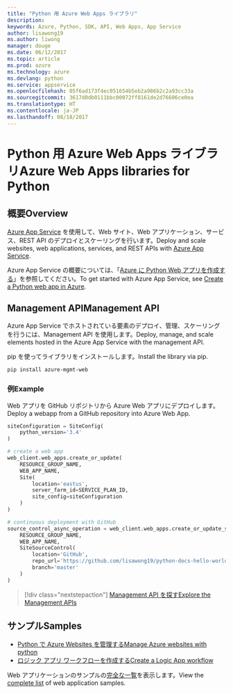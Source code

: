 ```yaml
---
title: "Python 用 Azure Web Apps ライブラリ"
description: 
keywords: Azure, Python, SDK, API, Web Apps, App Service
author: lisawong19
ms.author: liwong
manager: douge
ms.date: 06/12/2017
ms.topic: article
ms.prod: azure
ms.technology: azure
ms.devlang: python
ms.service: appservice
ms.openlocfilehash: 05f6ad173f4ec051654b5eb2a986b2c2a93cc33a
ms.sourcegitcommit: 3617d0db0111bbc00072ff8161de2d76606ce0ea
ms.translationtype: HT
ms.contentlocale: ja-JP
ms.lasthandoff: 08/18/2017
---
```

# <a name="azure-web-apps-libraries-for-python"></a><span data-ttu-id="e76e1-103">Python 用 Azure Web Apps ライブラリ</span><span class="sxs-lookup"><span data-stu-id="e76e1-103">Azure Web Apps libraries for Python</span></span>

## <a name="overview"></a><span data-ttu-id="e76e1-104">概要</span><span class="sxs-lookup"><span data-stu-id="e76e1-104">Overview</span></span>

<span data-ttu-id="e76e1-105">[Azure App Service](/azure/app-service) を使用して、Web サイト、Web アプリケーション、サービス、REST API のデプロイとスケーリングを行います。</span><span class="sxs-lookup"><span data-stu-id="e76e1-105">Deploy and scale websites, web applications, services, and REST APIs with [Azure App Service](/azure/app-service).</span></span>

<span data-ttu-id="e76e1-106">Azure App Service の概要については、「[Azure に Python Web アプリを作成する](/azure/app-service-web/app-service-web-get-started-python)」を参照してください。</span><span class="sxs-lookup"><span data-stu-id="e76e1-106">To get started with Azure App Service, see [Create a Python web app in Azure](/azure/app-service-web/app-service-web-get-started-python).</span></span>

## <a name="management-api"></a><span data-ttu-id="e76e1-107">Management API</span><span class="sxs-lookup"><span data-stu-id="e76e1-107">Management API</span></span>

<span data-ttu-id="e76e1-108">Azure App Service でホストされている要素のデプロイ、管理、スケーリングを行うには、Management API を使用します。</span><span class="sxs-lookup"><span data-stu-id="e76e1-108">Deploy, manage, and scale elements hosted in the Azure App Service with the management API.</span></span>

<span data-ttu-id="e76e1-109">pip を使ってライブラリをインストールします。</span><span class="sxs-lookup"><span data-stu-id="e76e1-109">Install the library via pip.</span></span>

```bash
pip install azure-mgmt-web
```

### <a name="example"></a><span data-ttu-id="e76e1-110">例</span><span class="sxs-lookup"><span data-stu-id="e76e1-110">Example</span></span>

<span data-ttu-id="e76e1-111">Web アプリを GitHub リポジトリから Azure Web アプリにデプロイします。</span><span class="sxs-lookup"><span data-stu-id="e76e1-111">Deploy a webapp from a GitHub repository into Azure Web App.</span></span>

```python
siteConfiguration = SiteConfig(
    python_version='3.4'
)

# create a web app
web_client.web_apps.create_or_update(
    RESOURCE_GROUP_NAME,
    WEB_APP_NAME,
    Site(
        location='eastus',
        server_farm_id=SERVICE_PLAN_ID,
        site_config=siteConfiguration
    )
)

# continuous deployment with GitHub
source_control_async_operation = web_client.web_apps.create_or_update_source_control(
    RESOURCE_GROUP_NAME,
    WEB_APP_NAME,
    SiteSourceControl(
        location='GitHub',
        repo_url='https://github.com/lisawong19/python-docs-hello-world',
        branch='master'
    )
)
```
> [!div class="nextstepaction"]
> [<span data-ttu-id="e76e1-112">Management API を探す</span><span class="sxs-lookup"><span data-stu-id="e76e1-112">Explore the Management APIs</span></span>](/python/api/overview/azure/webapps/managementlibrary)

## <a name="samples"></a><span data-ttu-id="e76e1-113">サンプル</span><span class="sxs-lookup"><span data-stu-id="e76e1-113">Samples</span></span> 

* <span data-ttu-id="e76e1-114">[Python で Azure Websites を管理する][1]</span><span class="sxs-lookup"><span data-stu-id="e76e1-114">[Manage Azure websites with python][1]</span></span>
* <span data-ttu-id="e76e1-115">[ロジック アプリ ワークフローを作成する][2]</span><span class="sxs-lookup"><span data-stu-id="e76e1-115">[Create a Logic App workflow][2]</span></span>
 
<span data-ttu-id="e76e1-116">Web アプリケーションのサンプルの[完全な一覧](https://azure.microsoft.com/en-us/resources/samples/?platform=python&term=web-app)を表示します。</span><span class="sxs-lookup"><span data-stu-id="e76e1-116">View the [complete list](https://azure.microsoft.com/en-us/resources/samples/?platform=python&term=web-app) of web application samples.</span></span>

[1]: https://azure.microsoft.com/resources/samples/app-service-web-python-manage
[2]: ../docs-ref-conceptual/python-sdk-azure-samples-logic-app-workflow.md